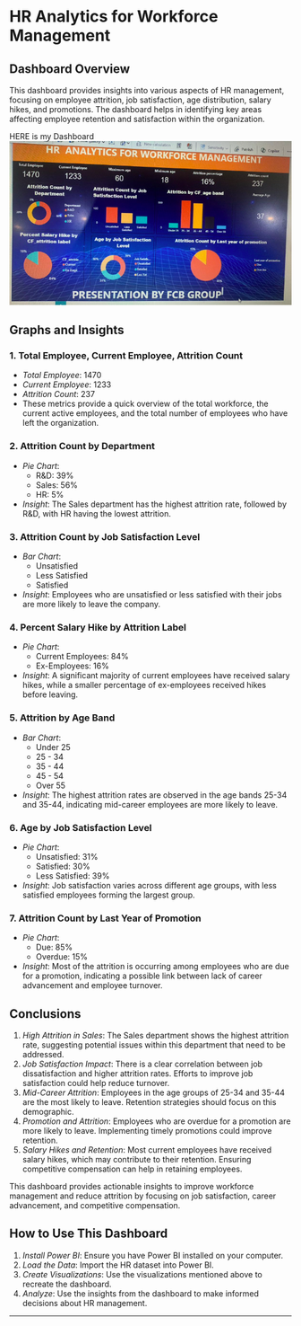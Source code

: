 # HR Analytics for Workforce Management

## Dashboard Overview

This dashboard provides insights into various aspects of HR management, focusing on employee attrition, job satisfaction, age distribution, salary hikes, and promotions. The dashboard helps in identifying key areas affecting employee retention and satisfaction within the organization.


HERE is my Dashboard  ![HR Analytics Dashboard](dashboardhr.png)

## Graphs and Insights

### 1. Total Employee, Current Employee, Attrition Count
- *Total Employee*: 1470
- *Current Employee*: 1233
- *Attrition Count*: 237
- These metrics provide a quick overview of the total workforce, the current active employees, and the total number of employees who have left the organization.

### 2. Attrition Count by Department
- *Pie Chart*:
  - R&D: 39%
  - Sales: 56%
  - HR: 5%
- *Insight*: The Sales department has the highest attrition rate, followed by R&D, with HR having the lowest attrition.

### 3. Attrition Count by Job Satisfaction Level
- *Bar Chart*:
  - Unsatisfied
  - Less Satisfied
  - Satisfied
- *Insight*: Employees who are unsatisfied or less satisfied with their jobs are more likely to leave the company.

### 4. Percent Salary Hike by Attrition Label
- *Pie Chart*:
  - Current Employees: 84%
  - Ex-Employees: 16%
- *Insight*: A significant majority of current employees have received salary hikes, while a smaller percentage of ex-employees received hikes before leaving.

### 5. Attrition by Age Band
- *Bar Chart*:
  - Under 25
  - 25 - 34
  - 35 - 44
  - 45 - 54
  - Over 55
- *Insight*: The highest attrition rates are observed in the age bands 25-34 and 35-44, indicating mid-career employees are more likely to leave.

### 6. Age by Job Satisfaction Level
- *Pie Chart*:
  - Unsatisfied: 31%
  - Satisfied: 30%
  - Less Satisfied: 39%
- *Insight*: Job satisfaction varies across different age groups, with less satisfied employees forming the largest group.

### 7. Attrition Count by Last Year of Promotion
- *Pie Chart*:
  - Due: 85%
  - Overdue: 15%
- *Insight*: Most of the attrition is occurring among employees who are due for a promotion, indicating a possible link between lack of career advancement and employee turnover.

## Conclusions

1. *High Attrition in Sales*: The Sales department shows the highest attrition rate, suggesting potential issues within this department that need to be addressed.
2. *Job Satisfaction Impact*: There is a clear correlation between job dissatisfaction and higher attrition rates. Efforts to improve job satisfaction could help reduce turnover.
3. *Mid-Career Attrition*: Employees in the age groups of 25-34 and 35-44 are the most likely to leave. Retention strategies should focus on this demographic.
4. *Promotion and Attrition*: Employees who are overdue for a promotion are more likely to leave. Implementing timely promotions could improve retention.
5. *Salary Hikes and Retention*: Most current employees have received salary hikes, which may contribute to their retention. Ensuring competitive compensation can help in retaining employees.

This dashboard provides actionable insights to improve workforce management and reduce attrition by focusing on job satisfaction, career advancement, and competitive compensation.

## How to Use This Dashboard

1. *Install Power BI*: Ensure you have Power BI installed on your computer.
2. *Load the Data*: Import the HR dataset into Power BI.
3. *Create Visualizations*: Use the visualizations mentioned above to recreate the dashboard.
4. *Analyze*: Use the insights from the dashboard to make informed decisions about HR management.

---
